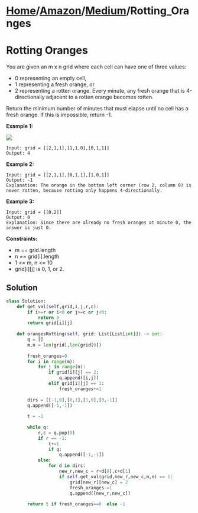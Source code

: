 # [Home](./../..)/[Amazon](./..)/[Medium](./)/Rotting_Oranges
<h1>Rotting Oranges</h1>

<p>
You are given an m x n grid where each cell can have one of three values:

- 0 representing an empty cell,
- 1 representing a fresh orange, or
- 2 representing a rotten orange.
Every minute, any fresh orange that is 4-directionally adjacent to a rotten orange becomes rotten.

Return the minimum number of minutes that must elapse until no cell has a fresh orange. If this is impossible, return -1.

</p>

<b>Example 1:</b>

<img src="https://assets.leetcode.com/uploads/2019/02/16/oranges.png">

    Input: grid = [[2,1,1],[1,1,0],[0,1,1]]
    Output: 4
    
<b>Example 2:</b>

    Input: grid = [[2,1,1],[0,1,1],[1,0,1]]
    Output: -1
    Explanation: The orange in the bottom left corner (row 2, column 0) is never rotten, because rotting only happens 4-directionally.
    
<b>Example 3:</b>

    Input: grid = [[0,2]]
    Output: 0
    Explanation: Since there are already no fresh oranges at minute 0, the answer is just 0.
 
<b>Constraints:</b>

- m == grid.length
- n == grid[i].length
- 1 <= m, n <= 10
- grid[i][j] is 0, 1, or 2.

<h2>Solution</h2>

```python
class Solution:
    def get_val(self,grid,i,j,r,c):
        if i>=r or i<0 or j>=c or j<0:
            return 0
        return grid[i][j]
    
    def orangesRotting(self, grid: List[List[int]]) -> int:
        q = []
        m,n = len(grid),len(grid[0])
        
        fresh_oranges=0
        for i in range(m):
            for j in range(n):
                if grid[i][j] == 2:
                    q.append([i,j])
                elif grid[i][j] == 1:
                    fresh_oranges+=1
                    
        dirs = [[-1,0],[0,1],[1,0],[0,-1]]
        q.append([-1,-1])
        
        t = -1
        
        while q:
            r,c = q.pop(0)
            if r == -1:
                t+=1
                if q:
                    q.append([-1,-1])
            else:
                for d in dirs:
                    new_r,new_c = r+d[0],c+d[1]
                    if self.get_val(grid,new_r,new_c,m,n) == 1:
                        grid[new_r][new_c] = 2
                        fresh_oranges-=1
                        q.append([new_r,new_c])
                        
        return t if fresh_oranges==0  else -1
```
